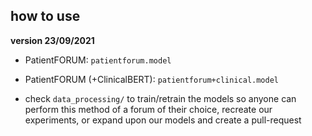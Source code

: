 ## how to use

**version 23/09/2021**

- PatientFORUM: `patientforum.model`
- PatientFORUM (+ClinicalBERT): `patientforum+clinical.model`

- check `data_processing/` to train/retrain the models so anyone can perform this method of a forum of their choice, recreate our experiments, or expand upon our models and create a pull-request

